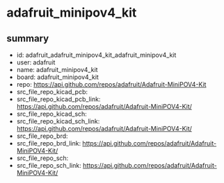 # adafruit_minipov4_kit
 
## summary 
* id: adafruit_adafruit_minipov4_kit_adafruit_minipov4_kit
* user: adafruit
* name: adafruit_minipov4_kit
* board: adafruit_minipov4_kit
* repo: https://api.github.com/repos/adafruit/Adafruit-MiniPOV4-Kit
* src_file_repo_kicad_pcb: 
* src_file_repo_kicad_pcb_link: https://api.github.com/repos/adafruit/Adafruit-MiniPOV4-Kit/
* src_file_repo_kicad_sch: 
* src_file_repo_kicad_sch_link: https://api.github.com/repos/adafruit/Adafruit-MiniPOV4-Kit/
* src_file_repo_brd: 
* src_file_repo_brd_link: https://api.github.com/repos/adafruit/Adafruit-MiniPOV4-Kit/
* src_file_repo_sch: 
* src_file_repo_sch_link: https://api.github.com/repos/adafruit/Adafruit-MiniPOV4-Kit/




